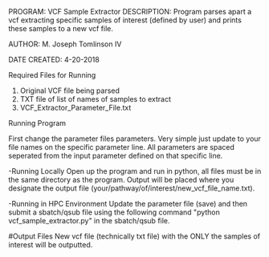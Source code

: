 PROGRAM: VCF Sample Extractor
DESCRIPTION: Program parses apart a vcf extracting specific samples of interest (defined by user)
    and prints these samples to a new vcf file. 

AUTHOR: M. Joseph Tomlinson IV

DATE CREATED: 4-20-2018

Required Files for Running

1. Original VCF file being parsed
2. TXT file of list of names of samples to extract
3. VCF_Extractor_Parameter_File.txt

Running Program 

First change the parameter files parameters. Very simple just update to your file names on the specific parameter line. 
All parameters are spaced seperated from the input parameter defined on that specific line.

-Running Locally
Open up the program and run in python, all files must be in the same directory as the program. Output will be placed where
you designate the output file (your/pathway/of/interest/new_vcf_file_name.txt).

-Running in HPC Environment
Update the parameter file (save) and then submit a sbatch/qsub file using the following command "python vcf_sample_extractor.py"
in the sbatch/qsub file.

#Output Files
New vcf file (technically txt file) with the ONLY the samples of interest will be outputted. 

